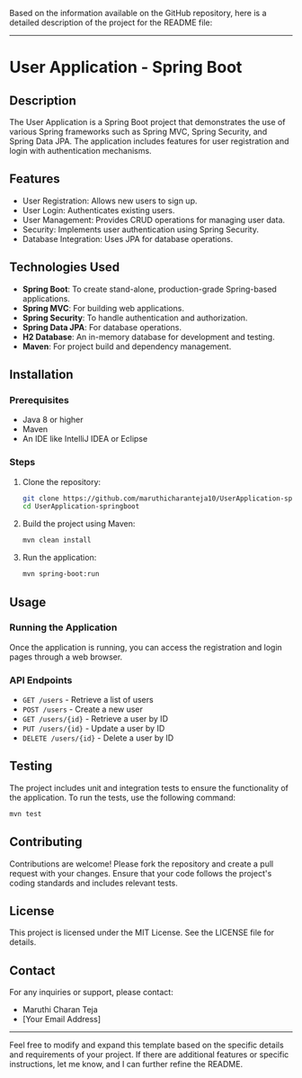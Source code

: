 Based on the information available on the GitHub repository, here is a detailed description of the project for the README file:

---

# User Application - Spring Boot

## Description

The User Application is a Spring Boot project that demonstrates the use of various Spring frameworks such as Spring MVC, Spring Security, and Spring Data JPA. The application includes features for user registration and login with authentication mechanisms.

## Features

- User Registration: Allows new users to sign up.
- User Login: Authenticates existing users.
- User Management: Provides CRUD operations for managing user data.
- Security: Implements user authentication using Spring Security.
- Database Integration: Uses JPA for database operations.

## Technologies Used

- **Spring Boot**: To create stand-alone, production-grade Spring-based applications.
- **Spring MVC**: For building web applications.
- **Spring Security**: To handle authentication and authorization.
- **Spring Data JPA**: For database operations.
- **H2 Database**: An in-memory database for development and testing.
- **Maven**: For project build and dependency management.

## Installation

### Prerequisites

- Java 8 or higher
- Maven
- An IDE like IntelliJ IDEA or Eclipse

### Steps

1. Clone the repository:
   ```sh
   git clone https://github.com/maruthicharanteja10/UserApplication-springboot.git
   cd UserApplication-springboot
   ```

2. Build the project using Maven:
   ```sh
   mvn clean install
   ```

3. Run the application:
   ```sh
   mvn spring-boot:run
   ```

## Usage

### Running the Application

Once the application is running, you can access the registration and login pages through a web browser.

### API Endpoints

- `GET /users` - Retrieve a list of users
- `POST /users` - Create a new user
- `GET /users/{id}` - Retrieve a user by ID
- `PUT /users/{id}` - Update a user by ID
- `DELETE /users/{id}` - Delete a user by ID

## Testing

The project includes unit and integration tests to ensure the functionality of the application. To run the tests, use the following command:

```sh
mvn test
```

## Contributing

Contributions are welcome! Please fork the repository and create a pull request with your changes. Ensure that your code follows the project's coding standards and includes relevant tests.

## License

This project is licensed under the MIT License. See the LICENSE file for details.

## Contact

For any inquiries or support, please contact:

- Maruthi Charan Teja
- [Your Email Address]

---

Feel free to modify and expand this template based on the specific details and requirements of your project. If there are additional features or specific instructions, let me know, and I can further refine the README.
